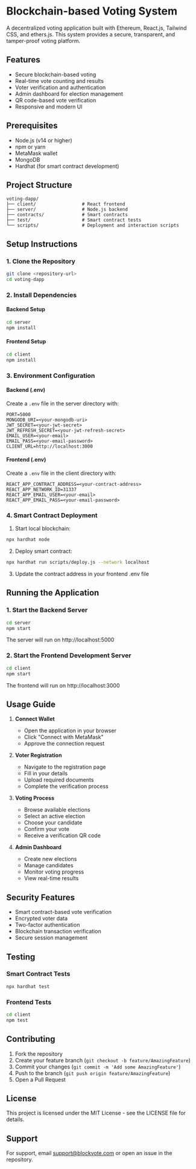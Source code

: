 # Blockchain-based Voting System

A decentralized voting application built with Ethereum, React.js, Tailwind CSS, and ethers.js. This system provides a secure, transparent, and tamper-proof voting platform.

## Features

- Secure blockchain-based voting
- Real-time vote counting and results
- Voter verification and authentication
- Admin dashboard for election management
- QR code-based vote verification
- Responsive and modern UI

## Prerequisites

- Node.js (v14 or higher)
- npm or yarn
- MetaMask wallet
- MongoDB
- Hardhat (for smart contract development)

## Project Structure

```
voting-dapp/
├── client/                 # React frontend
├── server/                 # Node.js backend
├── contracts/              # Smart contracts
├── test/                   # Smart contract tests
└── scripts/                # Deployment and interaction scripts
```

## Setup Instructions

### 1. Clone the Repository

```bash
git clone <repository-url>
cd voting-dapp
```

### 2. Install Dependencies

#### Backend Setup
```bash
cd server
npm install
```

#### Frontend Setup
```bash
cd client
npm install
```

### 3. Environment Configuration

#### Backend (.env)
Create a `.env` file in the server directory with:
```
PORT=5000
MONGODB_URI=<your-mongodb-uri>
JWT_SECRET=<your-jwt-secret>
JWT_REFRESH_SECRET=<your-jwt-refresh-secret>
EMAIL_USER=<your-email>
EMAIL_PASS=<your-email-password>
CLIENT_URL=http://localhost:3000
```

#### Frontend (.env)
Create a `.env` file in the client directory with:
```
REACT_APP_CONTRACT_ADDRESS=<your-contract-address>
REACT_APP_NETWORK_ID=31337
REACT_APP_EMAIL_USER=<your-email>
REACT_APP_EMAIL_PASS=<your-email-password>
```

### 4. Smart Contract Deployment

1. Start local blockchain:
```bash
npx hardhat node
```

2. Deploy smart contract:
```bash
npx hardhat run scripts/deploy.js --network localhost
```

3. Update the contract address in your frontend .env file

## Running the Application

### 1. Start the Backend Server

```bash
cd server
npm start
```

The server will run on http://localhost:5000

### 2. Start the Frontend Development Server

```bash
cd client
npm start
```

The frontend will run on http://localhost:3000

## Usage Guide

1. **Connect Wallet**
   - Open the application in your browser
   - Click "Connect with MetaMask"
   - Approve the connection request

2. **Voter Registration**
   - Navigate to the registration page
   - Fill in your details
   - Upload required documents
   - Complete the verification process

3. **Voting Process**
   - Browse available elections
   - Select an active election
   - Choose your candidate
   - Confirm your vote
   - Receive a verification QR code

4. **Admin Dashboard**
   - Create new elections
   - Manage candidates
   - Monitor voting progress
   - View real-time results

## Security Features

- Smart contract-based vote verification
- Encrypted voter data
- Two-factor authentication
- Blockchain transaction verification
- Secure session management

## Testing

### Smart Contract Tests
```bash
npx hardhat test
```

### Frontend Tests
```bash
cd client
npm test
```

## Contributing

1. Fork the repository
2. Create your feature branch (`git checkout -b feature/AmazingFeature`)
3. Commit your changes (`git commit -m 'Add some AmazingFeature'`)
4. Push to the branch (`git push origin feature/AmazingFeature`)
5. Open a Pull Request

## License

This project is licensed under the MIT License - see the LICENSE file for details.

## Support

For support, email support@blockvote.com or open an issue in the repository.
